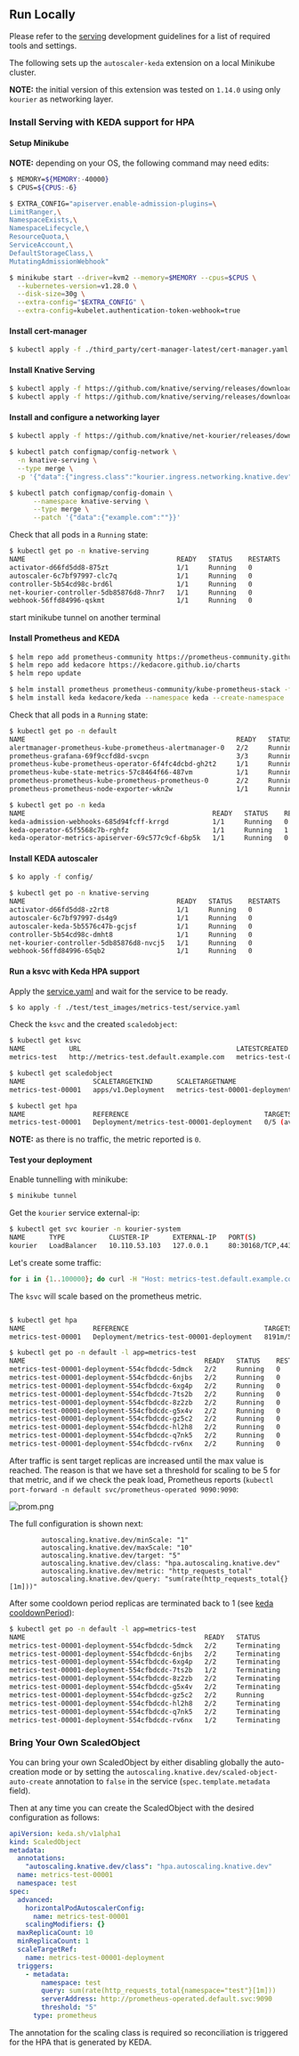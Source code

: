 
## Run Locally

Please refer to the [serving](https://github.com/knative/serving/blob/main/DEVELOPMENT.md) development guidelines for a list of required tools and settings.

The following sets up the `autoscaler-keda` extension on a local Minikube cluster.

**NOTE:** the initial version of this extension was tested on `1.14.0` using only `kourier` as networking layer.

### Install Serving with KEDA support for HPA

#### Setup Minikube

**NOTE:** depending on your OS, the following command may need edits:

```bash
$ MEMORY=${MEMORY:-40000}
$ CPUS=${CPUS:-6}

$ EXTRA_CONFIG="apiserver.enable-admission-plugins=\
LimitRanger,\
NamespaceExists,\
NamespaceLifecycle,\
ResourceQuota,\
ServiceAccount,\
DefaultStorageClass,\
MutatingAdmissionWebhook"

$ minikube start --driver=kvm2 --memory=$MEMORY --cpus=$CPUS \
  --kubernetes-version=v1.28.0 \
  --disk-size=30g \
  --extra-config="$EXTRA_CONFIG" \
  --extra-config=kubelet.authentication-token-webhook=true
```

#### Install cert-manager

```bash
$ kubectl apply -f ./third_party/cert-manager-latest/cert-manager.yaml
```

#### Install Knative Serving

```bash
$ kubectl apply -f https://github.com/knative/serving/releases/download/knative-v1.16.0/serving-crds.yaml
$ kubectl apply -f https://github.com/knative/serving/releases/download/knative-v1.16.0/serving-core.yaml
```

#### Install and configure a networking layer

```bash
$ kubectl apply -f https://github.com/knative/net-kourier/releases/download/knative-v1.16.0/kourier.yaml

$ kubectl patch configmap/config-network \
  -n knative-serving \
  --type merge \
  -p '{"data":{"ingress.class":"kourier.ingress.networking.knative.dev"}}'

$ kubectl patch configmap/config-domain \
      --namespace knative-serving \
      --type merge \
      --patch '{"data":{"example.com":""}}'
```

Check that all pods in a `Running` state:

```bash
$ kubectl get po -n knative-serving
NAME                                      READY   STATUS    RESTARTS   AGE
activator-d66fd5dd8-875zt                 1/1     Running   0          2m41s
autoscaler-6c7bf97997-clc7q               1/1     Running   0          2m41s
controller-5b54cd98c-brd6l                1/1     Running   0          2m41s
net-kourier-controller-5db85876d8-7hnr7   1/1     Running   0          2m30s
webhook-56ffd84996-qskmt                  1/1     Running   0          2m41s
```

start minikube tunnel on another terminal

#### Install Prometheus and KEDA

```bash
$ helm repo add prometheus-community https://prometheus-community.github.io/helm-charts
$ helm repo add kedacore https://kedacore.github.io/charts
$ helm repo update

$ helm install prometheus prometheus-community/kube-prometheus-stack -f values.yaml
$ helm install keda kedacore/keda --namespace keda --create-namespace
```

Check that all pods in a `Running` state:

```bash
$ kubectl get po -n default
NAME                                                     READY   STATUS    RESTARTS   AGE
alertmanager-prometheus-kube-prometheus-alertmanager-0   2/2     Running   0          61s
prometheus-grafana-69f9ccfd8d-svcpn                      3/3     Running   0          76s
prometheus-kube-prometheus-operator-6f4fc4dcbd-gh2t2     1/1     Running   0          76s
prometheus-kube-state-metrics-57c8464f66-487vm           1/1     Running   0          76s
prometheus-prometheus-kube-prometheus-prometheus-0       2/2     Running   0          61s
prometheus-prometheus-node-exporter-wkn2w                1/1     Running   0          76s
```

```bash
$ kubectl get po -n keda
NAME                                               READY   STATUS    RESTARTS      AGE
keda-admission-webhooks-685d94fcff-krrgd           1/1     Running   0             57s
keda-operator-65f5568c7b-rghfz                     1/1     Running   1 (43s ago)   57s
keda-operator-metrics-apiserver-69c577c9cf-6bp5k   1/1     Running   0             57s
```

#### Install KEDA autoscaler

```bash
$ ko apply -f config/
```

```bash
$ kubectl get po -n knative-serving             
NAME                                      READY   STATUS    RESTARTS   AGE
activator-d66fd5dd8-z2rt8                 1/1     Running   0          12m
autoscaler-6c7bf97997-ds4g9               1/1     Running   0          12m
autoscaler-keda-5b5576c47b-gcjsf          1/1     Running   0          10m
controller-5b54cd98c-dmht8                1/1     Running   0          12m
net-kourier-controller-5db85876d8-nvcj5   1/1     Running   0          12m
webhook-56ffd84996-65qb2                  1/1     Running   0          12m
```

#### Run a ksvc with Keda HPA support

Apply the [service.yaml](./test/test_images/metrics-test/service.yaml) and wait for the service to be ready.

```bash
$ ko apply -f ./test/test_images/metrics-test/service.yaml
```

Check the `ksvc` and the created `scaledobject`:
```bash
$ kubectl get ksvc
NAME           URL                                       LATESTCREATED        LATESTREADY          READY   REASON
metrics-test   http://metrics-test.default.example.com   metrics-test-00001   metrics-test-00001   True

$ kubectl get scaledobject
NAME                 SCALETARGETKIND      SCALETARGETNAME                 MIN   MAX   READY   ACTIVE   FALLBACK   PAUSED    TRIGGERS   AUTHENTICATIONS   AGE
metrics-test-00001   apps/v1.Deployment   metrics-test-00001-deployment   1     10    True    False    False      Unknown                                3m32s

$ kubectl get hpa         
NAME                 REFERENCE                                  TARGETS     MINPODS   MAXPODS   REPLICAS   AGE
metrics-test-00001   Deployment/metrics-test-00001-deployment   0/5 (avg)   1         10        1          5m27s
```

**NOTE:** as there is no traffic, the metric reported is `0`.

#### Test your deployment

Enable tunnelling with minikube:

```bash
$ minikube tunnel
```

Get the `kourier` service external-ip:

```bash
$ kubectl get svc kourier -n kourier-system
NAME      TYPE           CLUSTER-IP      EXTERNAL-IP   PORT(S)                      AGE
kourier   LoadBalancer   10.110.53.103   127.0.0.1     80:30168/TCP,443:30836/TCP   16m
```

Let's create some traffic:

```bash 
for i in {1..100000}; do curl -H "Host: metrics-test.default.example.com " http://127.0.0.1:80; done
```

The `ksvc` will scale based on the prometheus metric. 

```bash

$ kubectl get hpa
NAME                 REFERENCE                                  TARGETS         MINPODS   MAXPODS   REPLICAS   AGE
metrics-test-00001   Deployment/metrics-test-00001-deployment   8191m/5 (avg)   1         10        10         8m17s

$ kubectl get po -n default -l app=metrics-test
NAME                                             READY   STATUS    RESTARTS   AGE
metrics-test-00001-deployment-554cfbdcdc-5dmck   2/2     Running   0          58s
metrics-test-00001-deployment-554cfbdcdc-6njbs   2/2     Running   0          88s
metrics-test-00001-deployment-554cfbdcdc-6xg4p   2/2     Running   0          43s
metrics-test-00001-deployment-554cfbdcdc-7ts2b   2/2     Running   0          73s
metrics-test-00001-deployment-554cfbdcdc-8z2zb   2/2     Running   0          88s
metrics-test-00001-deployment-554cfbdcdc-g5x4v   2/2     Running   0          58s
metrics-test-00001-deployment-554cfbdcdc-gz5c2   2/2     Running   0          8m44s
metrics-test-00001-deployment-554cfbdcdc-hl2h8   2/2     Running   0          58s
metrics-test-00001-deployment-554cfbdcdc-q7nk5   2/2     Running   0          58s
metrics-test-00001-deployment-554cfbdcdc-rv6nx   2/2     Running   0          43s
```


After traffic is sent target replicas are increased until the max value is reached. The reason is that we have set a threshold for scaling to be 5 for that metric, and if we check the peak load, Prometheus reports (`kubectl port-forward -n default svc/prometheus-operated 9090:9090`:

![prom.png](prom.png)

The full configuration is shown next:

```
        autoscaling.knative.dev/minScale: "1"
        autoscaling.knative.dev/maxScale: "10"
        autoscaling.knative.dev/target: "5"
        autoscaling.knative.dev/class: "hpa.autoscaling.knative.dev"
        autoscaling.knative.dev/metric: "http_requests_total"
        autoscaling.knative.dev/query: "sum(rate(http_requests_total{}[1m]))"
```

After some cooldown period replicas are terminated back to 1 (see [keda cooldownPeriod](https://keda.sh/docs/2.14/concepts/scaling-deployments/#cooldownperiod)):

```bash
$ kubectl get po -n default -l app=metrics-test
NAME                                             READY   STATUS        RESTARTS   AGE
metrics-test-00001-deployment-554cfbdcdc-5dmck   2/2     Terminating   0          12m
metrics-test-00001-deployment-554cfbdcdc-6njbs   2/2     Terminating   0          12m
metrics-test-00001-deployment-554cfbdcdc-6xg4p   2/2     Terminating   0          12m
metrics-test-00001-deployment-554cfbdcdc-7ts2b   1/2     Terminating   0          12m
metrics-test-00001-deployment-554cfbdcdc-8z2zb   2/2     Terminating   0          12m
metrics-test-00001-deployment-554cfbdcdc-g5x4v   2/2     Terminating   0          12m
metrics-test-00001-deployment-554cfbdcdc-gz5c2   2/2     Running       0          20m
metrics-test-00001-deployment-554cfbdcdc-hl2h8   2/2     Terminating   0          12m
metrics-test-00001-deployment-554cfbdcdc-q7nk5   2/2     Terminating   0          12m
metrics-test-00001-deployment-554cfbdcdc-rv6nx   1/2     Terminating   0          12m
```

### Bring Your Own ScaledObject

You can bring your own ScaledObject by either disabling globally the auto-creation mode or by setting the `autoscaling.knative.dev/scaled-object-auto-create` annotation to `false` in the service (`spec.template.metadata` field).

Then at any time you can create the ScaledObject with the desired configuration as follows:

```yaml
apiVersion: keda.sh/v1alpha1
kind: ScaledObject
metadata:
  annotations:
    "autoscaling.knative.dev/class": "hpa.autoscaling.knative.dev"
  name: metrics-test-00001
  namespace: test
spec:
  advanced:
    horizontalPodAutoscalerConfig:
      name: metrics-test-00001
    scalingModifiers: {}
  maxReplicaCount: 10
  minReplicaCount: 1
  scaleTargetRef:
    name: metrics-test-00001-deployment
  triggers:
    - metadata:
        namespace: test
        query: sum(rate(http_requests_total{namespace="test"}[1m]))
        serverAddress: http://prometheus-operated.default.svc:9090
        threshold: "5"
      type: prometheus
```

The annotation for the scaling class is required so reconciliation is triggered for the HPA that is generated by KEDA.
